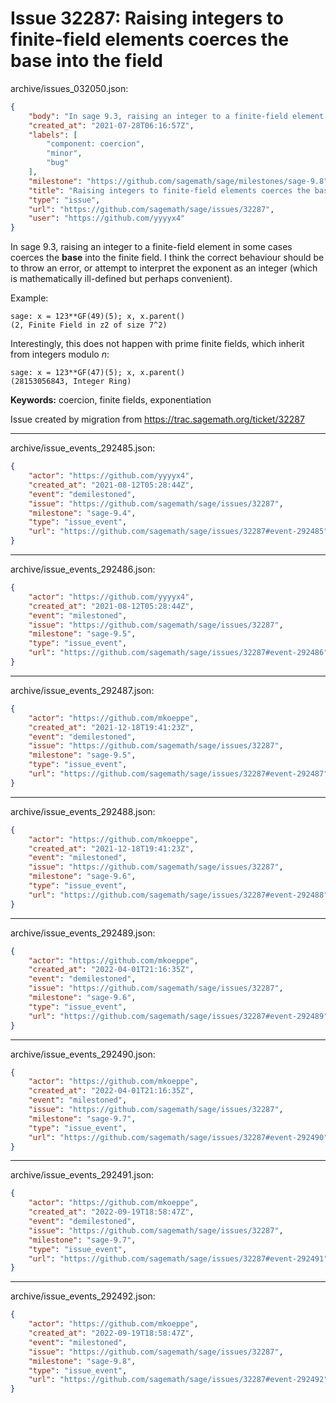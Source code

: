 # Issue 32287: Raising integers to finite-field elements coerces the base into the field

archive/issues_032050.json:
```json
{
    "body": "In sage 9.3, raising an integer to a finite-field element in some cases coerces the **base** into the finite field. I think the correct behaviour should be to throw an error, or attempt to interpret the exponent as an integer (which is mathematically ill-defined but perhaps convenient).\n\nExample:\n\n```\nsage: x = 123**GF(49)(5); x, x.parent()\n(2, Finite Field in z2 of size 7^2)\n```\n\nInterestingly, this does not happen with prime finite fields, which inherit from integers modulo *n*:\n\n```\nsage: x = 123**GF(47)(5); x, x.parent()\n(28153056843, Integer Ring)\n```\n\n\n**Keywords:** coercion, finite fields, exponentiation\n\nIssue created by migration from https://trac.sagemath.org/ticket/32287\n\n",
    "created_at": "2021-07-28T06:16:57Z",
    "labels": [
        "component: coercion",
        "minor",
        "bug"
    ],
    "milestone": "https://github.com/sagemath/sage/milestones/sage-9.8",
    "title": "Raising integers to finite-field elements coerces the base into the field",
    "type": "issue",
    "url": "https://github.com/sagemath/sage/issues/32287",
    "user": "https://github.com/yyyyx4"
}
```
In sage 9.3, raising an integer to a finite-field element in some cases coerces the **base** into the finite field. I think the correct behaviour should be to throw an error, or attempt to interpret the exponent as an integer (which is mathematically ill-defined but perhaps convenient).

Example:

```
sage: x = 123**GF(49)(5); x, x.parent()
(2, Finite Field in z2 of size 7^2)
```

Interestingly, this does not happen with prime finite fields, which inherit from integers modulo *n*:

```
sage: x = 123**GF(47)(5); x, x.parent()
(28153056843, Integer Ring)
```


**Keywords:** coercion, finite fields, exponentiation

Issue created by migration from https://trac.sagemath.org/ticket/32287





---

archive/issue_events_292485.json:
```json
{
    "actor": "https://github.com/yyyyx4",
    "created_at": "2021-08-12T05:28:44Z",
    "event": "demilestoned",
    "issue": "https://github.com/sagemath/sage/issues/32287",
    "milestone": "sage-9.4",
    "type": "issue_event",
    "url": "https://github.com/sagemath/sage/issues/32287#event-292485"
}
```



---

archive/issue_events_292486.json:
```json
{
    "actor": "https://github.com/yyyyx4",
    "created_at": "2021-08-12T05:28:44Z",
    "event": "milestoned",
    "issue": "https://github.com/sagemath/sage/issues/32287",
    "milestone": "sage-9.5",
    "type": "issue_event",
    "url": "https://github.com/sagemath/sage/issues/32287#event-292486"
}
```



---

archive/issue_events_292487.json:
```json
{
    "actor": "https://github.com/mkoeppe",
    "created_at": "2021-12-18T19:41:23Z",
    "event": "demilestoned",
    "issue": "https://github.com/sagemath/sage/issues/32287",
    "milestone": "sage-9.5",
    "type": "issue_event",
    "url": "https://github.com/sagemath/sage/issues/32287#event-292487"
}
```



---

archive/issue_events_292488.json:
```json
{
    "actor": "https://github.com/mkoeppe",
    "created_at": "2021-12-18T19:41:23Z",
    "event": "milestoned",
    "issue": "https://github.com/sagemath/sage/issues/32287",
    "milestone": "sage-9.6",
    "type": "issue_event",
    "url": "https://github.com/sagemath/sage/issues/32287#event-292488"
}
```



---

archive/issue_events_292489.json:
```json
{
    "actor": "https://github.com/mkoeppe",
    "created_at": "2022-04-01T21:16:35Z",
    "event": "demilestoned",
    "issue": "https://github.com/sagemath/sage/issues/32287",
    "milestone": "sage-9.6",
    "type": "issue_event",
    "url": "https://github.com/sagemath/sage/issues/32287#event-292489"
}
```



---

archive/issue_events_292490.json:
```json
{
    "actor": "https://github.com/mkoeppe",
    "created_at": "2022-04-01T21:16:35Z",
    "event": "milestoned",
    "issue": "https://github.com/sagemath/sage/issues/32287",
    "milestone": "sage-9.7",
    "type": "issue_event",
    "url": "https://github.com/sagemath/sage/issues/32287#event-292490"
}
```



---

archive/issue_events_292491.json:
```json
{
    "actor": "https://github.com/mkoeppe",
    "created_at": "2022-09-19T18:58:47Z",
    "event": "demilestoned",
    "issue": "https://github.com/sagemath/sage/issues/32287",
    "milestone": "sage-9.7",
    "type": "issue_event",
    "url": "https://github.com/sagemath/sage/issues/32287#event-292491"
}
```



---

archive/issue_events_292492.json:
```json
{
    "actor": "https://github.com/mkoeppe",
    "created_at": "2022-09-19T18:58:47Z",
    "event": "milestoned",
    "issue": "https://github.com/sagemath/sage/issues/32287",
    "milestone": "sage-9.8",
    "type": "issue_event",
    "url": "https://github.com/sagemath/sage/issues/32287#event-292492"
}
```
